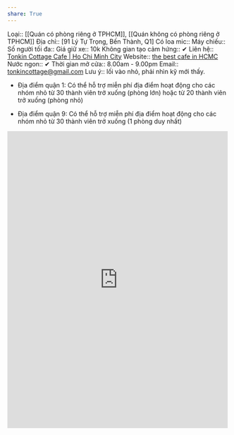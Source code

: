 ```yaml
---
share: True
---
```

Loại:: [[Quán có phòng riêng ở TPHCM]], [[Quán không có phòng riêng ở TPHCM]]
Địa chỉ:: [91 Lý Tự Trọng, Bến Thành, Q1]
Có loa mic:: 
Máy chiếu:: 
Số người tối đa:: 
Giá giữ xe:: 10k
Không gian tạo cảm hứng:: ✔
Liên hệ:: [Tonkin Cottage Cafe | Ho Chi Minh City](https://www.facebook.com/tonkincottage91ltt)
Website:: [the best cafe in HCMC](https://sites.google.com/view/thebestcafeinhcmc/the-best-local-coffee?authuser=0)
Nước ngon:: ✔
Thời gian mở cửa:: 8.00am - 9.00pm
Email:: [tonkincottage@gmail.com](mailto:tonkincottage@gmail.com)
Lưu ý:: lối vào nhỏ, phải nhìn kỹ mới thấy.

- Địa điểm quận 1: Có thể hỗ trợ miễn phí địa điểm hoạt động cho các nhóm nhỏ từ 30 thành viên trở xuống (phòng lớn) hoặc từ 20 thành viên trở xuống (phòng nhỏ)

- Địa điểm quận 9: Có thể hỗ trợ miễn phí địa điểm hoạt động cho các nhóm nhỏ từ 30 thành viên trở xuống (1 phòng duy nhất)

<iframe src="https://www.facebook.com/plugins/post.php?href=https%3A%2F%2Fwww.facebook.com%2Ftonkincottage91ltt%2Fposts%2Fpfbid02DA6uYzsJT7nmyJ9mMkaEp5bxtftDhmwHRL8fZGCmUoifvGKzrimkdehtDkZdzrwBl&show_text=true&width=500" width="500" height="674" style="border:none;overflow:hidden" scrolling="no" frameborder="0" allowfullscreen="true" allow="autoplay; clipboard-write; encrypted-media; picture-in-picture; web-share"></iframe>